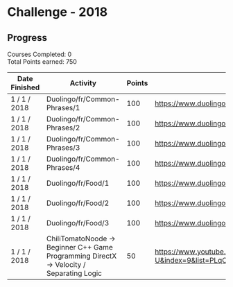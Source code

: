 # Challenge - 2018

## Progress

Courses Completed: 0  
Total Points earned: 750

| Date Finished | Activity | Points | Links |
| ------------- | -------- | ------ | ----- |
| 1 / 1 / 2018 | Duolingo/fr/Common-Phrases/1 | 100 | https://www.duolingo.com/skill/fr/Common-Phrases |
| 1 / 1 / 2018 | Duolingo/fr/Common-Phrases/2 | 100 | https://www.duolingo.com/skill/fr/Common-Phrases |
| 1 / 1 / 2018 | Duolingo/fr/Common-Phrases/3 | 100 | https://www.duolingo.com/skill/fr/Common-Phrases |
| 1 / 1 / 2018 | Duolingo/fr/Common-Phrases/4 | 100 | https://www.duolingo.com/skill/fr/Common-Phrases |
| 1 / 1 / 2018 | Duolingo/fr/Food/1 | 100 | https://www.duolingo.com/skill/fr/Food |
| 1 / 1 / 2018 | Duolingo/fr/Food/2 | 100 | https://www.duolingo.com/skill/fr/Food |
| 1 / 1 / 2018 | Duolingo/fr/Food/3 | 100 | https://www.duolingo.com/skill/fr/Food |
| 1 / 1 / 2018 | ChiliTomatoNoode -> Beginner C++ Game Programming DirectX -> Velocity / Separating Logic | 50 | https://www.youtube.com/watch?v=zG-v7-1FN-U&index=9&list=PLqCJpWy5FohcehaXlCIt8sVBHBFFRVWsx |